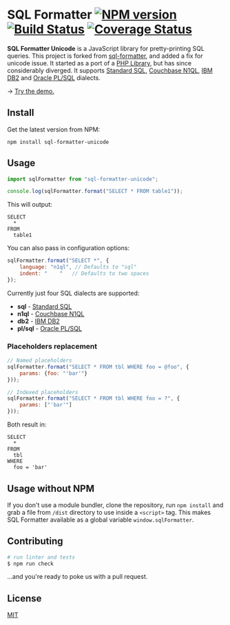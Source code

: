 # SQL Formatter [![NPM version](https://img.shields.io/npm/v/sql-formatter.svg)](https://npmjs.com/package/sql-formatter) [![Build Status](https://travis-ci.org/zeroturnaround/sql-formatter.svg?branch=master)](https://travis-ci.org/zeroturnaround/sql-formatter) [![Coverage Status](https://coveralls.io/repos/github/zeroturnaround/sql-formatter/badge.svg?branch=master)](https://coveralls.io/github/zeroturnaround/sql-formatter?branch=master)

**SQL Formatter Unicode** is a JavaScript library for pretty-printing SQL queries.
This project is forked from [sql-formatter](https://github.com/zeroturnaround/sql-formatter), and added a fix for unicode issue.
It started as a port of a [PHP Library][], but has since considerably diverged.
It supports [Standard SQL][], [Couchbase N1QL][], [IBM DB2][] and [Oracle PL/SQL][]  dialects.

&rarr; [Try the demo.](https://zeroturnaround.github.io/sql-formatter/)  

## Install

Get the latest version from NPM:

```
npm install sql-formatter-unicode
```

## Usage

```js
import sqlFormatter from "sql-formatter-unicode";

console.log(sqlFormatter.format("SELECT * FROM table1"));
```

This will output:

```
SELECT
  *
FROM
  table1
```

You can also pass in configuration options:

```js
sqlFormatter.format("SELECT *", {
    language: "n1ql", // Defaults to "sql"
    indent: "    "   // Defaults to two spaces
});
```

Currently just four SQL dialects are supported:

- **sql** - [Standard SQL][]
- **n1ql** - [Couchbase N1QL][]
- **db2** - [IBM DB2][]
- **pl/sql** - [Oracle PL/SQL][]

### Placeholders replacement

```js
// Named placeholders
sqlFormatter.format("SELECT * FROM tbl WHERE foo = @foo", {
    params: {foo: "'bar'"}
}));

// Indexed placeholders
sqlFormatter.format("SELECT * FROM tbl WHERE foo = ?", {
    params: ["'bar'"]
}));
```

Both result in:

```
SELECT
  *
FROM
  tbl
WHERE
  foo = 'bar'
```

## Usage without NPM

If you don't use a module bundler, clone the repository, run `npm install` and grab a file from `/dist` directory to use inside a `<script>` tag.
This makes SQL Formatter available as a global variable `window.sqlFormatter`.

## Contributing

```bash
# run linter and tests
$ npm run check
```

...and you're ready to poke us with a pull request.

## License

[MIT](https://github.com/zeroturnaround/sql-formatter/blob/master/LICENSE)

[PHP library]: https://github.com/jdorn/sql-formatter
[Standard SQL]: https://en.wikipedia.org/wiki/SQL:2011
[Couchbase N1QL]: http://www.couchbase.com/n1ql
[IBM DB2]: https://www.ibm.com/analytics/us/en/technology/db2/
[Oracle PL/SQL]: http://www.oracle.com/technetwork/database/features/plsql/index.html
